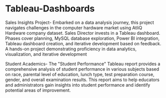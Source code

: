 # Tableau-Dashboards

Sales Insights Project- Embarked on a data analysis journey, this project navigates challenges in the computer hardware
market using AtliQ Hardware company dataset. Sales Director invests in a Tableau dashboard. Phases
cover planning, MySQL database exploration, Power BI integration, Tableau dashboard creation, and
iterative development based on feedback. A hands-on project demonstrating proficiency in data
analytics, visualization, and iterative development

Student Academics- The "Student Performance" Tableau report provides a comprehensive analysis of student performance in
various subjects based on race, parental level of education, lunch type, test preparation course, gender, and
overall examination results. This report aims to help educators and administrators gain insights into student
performance and identify potential areas of improvement.
